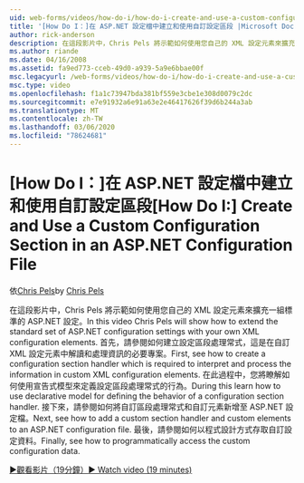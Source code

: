 ```yaml
---
uid: web-forms/videos/how-do-i/how-do-i-create-and-use-a-custom-configuration-section-in-an-aspnet-configuration-file
title: '[How Do I：]在 ASP.NET 設定檔中建立和使用自訂設定區段 |Microsoft Docs'
author: rick-anderson
description: 在這段影片中，Chris Pels 將示範如何使用您自己的 XML 設定元素來擴充一組標準的 ASP.NET 設定。 首先，請參閱 how 。
ms.author: riande
ms.date: 04/16/2008
ms.assetid: fa9ed773-cceb-49d0-a939-5a9e6bbae00f
msc.legacyurl: /web-forms/videos/how-do-i/how-do-i-create-and-use-a-custom-configuration-section-in-an-aspnet-configuration-file
msc.type: video
ms.openlocfilehash: f1a1c73947bda381bf559e3cbe1e308d0079c2dc
ms.sourcegitcommit: e7e91932a6e91a63e2e46417626f39d6b244a3ab
ms.translationtype: MT
ms.contentlocale: zh-TW
ms.lasthandoff: 03/06/2020
ms.locfileid: "78624681"
---
```

# <a name="how-do-i-create-and-use-a-custom-configuration-section-in-an-aspnet-configuration-file"></a><span data-ttu-id="07d9c-104">[How Do I：]在 ASP.NET 設定檔中建立和使用自訂設定區段</span><span class="sxs-lookup"><span data-stu-id="07d9c-104">[How Do I:] Create and Use a Custom Configuration Section in an ASP.NET Configuration File</span></span>

<span data-ttu-id="07d9c-105">依[Chris Pels](https://twitter.com/chrispels)</span><span class="sxs-lookup"><span data-stu-id="07d9c-105">by [Chris Pels](https://twitter.com/chrispels)</span></span>

<span data-ttu-id="07d9c-106">在這段影片中，Chris Pels 將示範如何使用您自己的 XML 設定元素來擴充一組標準的 ASP.NET 設定。</span><span class="sxs-lookup"><span data-stu-id="07d9c-106">In this video Chris Pels will show how to extend the standard set of ASP.NET configuration settings with your own XML configuration elements.</span></span> <span data-ttu-id="07d9c-107">首先，請參閱如何建立設定區段處理常式，這是在自訂 XML 設定元素中解讀和處理資訊的必要專案。</span><span class="sxs-lookup"><span data-stu-id="07d9c-107">First, see how to create a configuration section handler which is required to interpret and process the information in custom XML configuration elements.</span></span> <span data-ttu-id="07d9c-108">在此過程中，您將瞭解如何使用宣告式模型來定義設定區段處理常式的行為。</span><span class="sxs-lookup"><span data-stu-id="07d9c-108">During this learn how to use declarative model for defining the behavior of a configuration section handler.</span></span> <span data-ttu-id="07d9c-109">接下來，請參閱如何將自訂區段處理常式和自訂元素新增至 ASP.NET 設定檔。</span><span class="sxs-lookup"><span data-stu-id="07d9c-109">Next, see how to add a custom section handler and custom elements to an ASP.NET configuration file.</span></span> <span data-ttu-id="07d9c-110">最後，請參閱如何以程式設計方式存取自訂設定資料。</span><span class="sxs-lookup"><span data-stu-id="07d9c-110">Finally, see how to programmatically access the custom configuration data.</span></span>

[<span data-ttu-id="07d9c-111">&#9654;觀看影片（19分鐘）</span><span class="sxs-lookup"><span data-stu-id="07d9c-111">&#9654; Watch video (19 minutes)</span></span>](https://channel9.msdn.com/Blogs/ASP-NET-Site-Videos/how-do-i-create-and-use-a-custom-configuration-section-in-an-aspnet-configuration-file)
